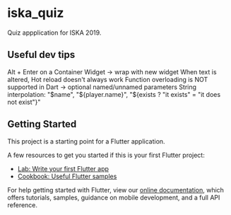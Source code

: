 # iska_quiz

Quiz appplication for ISKA 2019.

## Useful dev tips

Alt + Enter on a Container Widget -> wrap with new widget
When text is altered, Hot reload doesn't always work
Function overloading is NOT supported in Dart -> optional named/unnamed parameters
String interpolation: "$name", "${player.name}", "${exists ? "it exists" = "it does not exist"}"

## Getting Started

This project is a starting point for a Flutter application.

A few resources to get you started if this is your first Flutter project:

- [Lab: Write your first Flutter app](https://flutter.io/docs/get-started/codelab)
- [Cookbook: Useful Flutter samples](https://flutter.io/docs/cookbook)

For help getting started with Flutter, view our 
[online documentation](https://flutter.io/docs), which offers tutorials, 
samples, guidance on mobile development, and a full API reference.
